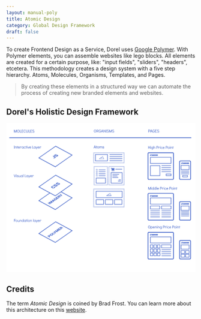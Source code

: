 ```yaml
---
layout: manual-poly
title: Atomic Design
category: Global Design Framework
draft: false
---
```


To create Frontend Design as a Service, Dorel uses [Google Polymer](http://polymer-project.org).
With Polymer elements, you can assemble websites like lego blocks. All elements are created for a certain purpose, like: "input fields", "sliders", "headers", etcetera.
This methodology creates a design system with a five step hierarchy. Atoms, Molecules, Organisms, Templates, and Pages.

> By creating these elements in a structured way we can automate the process of creating new branded elements and websites.

## Dorel's Holistic Design Framework

![Atomic Design](/assets/img/atomic-design.png "Atomic Design")

## Credits
The term _Atomic Design_ is coined by Brad Frost. You can learn more about this architecture on this [website](http://bradfrost.com/).